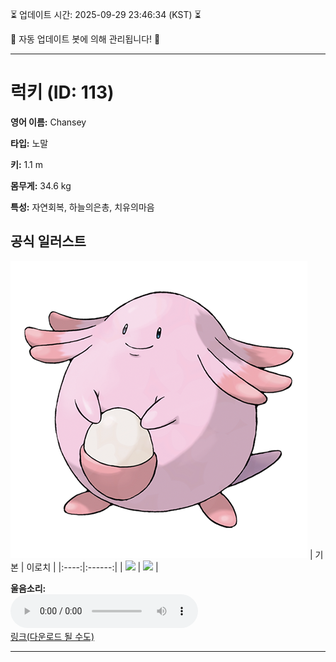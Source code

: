 
⏳ 업데이트 시간: 2025-09-29 23:46:34 (KST) ⏳

🤖 자동 업데이트 봇에 의해 관리됩니다! 🤖

---

# 럭키 (ID: 113)
**영어 이름:** Chansey

**타입:** 노말

**키:** 1.1 m

**몸무게:** 34.6 kg

**특성:** 자연회복, 하늘의은총, 치유의마음

## 공식 일러스트
![](https://raw.githubusercontent.com/PokeAPI/sprites/master/sprites/pokemon/other/official-artwork/113.png)
| 기본 | 이로치 |
|:----:|:------:|
| <img src="http://play.pokemonshowdown.com/sprites/ani/chansey.gif" width="200"> | <img src="http://play.pokemonshowdown.com/sprites/ani-shiny/chansey.gif" width="200"> |

**울음소리:**<br><audio controls src="https://raw.githubusercontent.com/PokeAPI/cries/main/cries/pokemon/latest/113.ogg"></audio><br> [링크(다운로드 될 수도)](https://raw.githubusercontent.com/PokeAPI/cries/main/cries/pokemon/latest/113.ogg)


---
